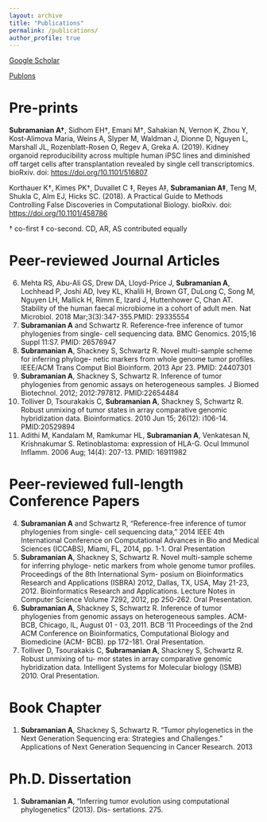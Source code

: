 ```yaml
---
layout: archive
title: "Publications"
permalink: /publications/
author_profile: true
---
```


[Google Scholar](https://scholar.google.com/citations?user=vZ3eqqIAAAAJ&hl=en)

[Publons](https://publons.com/author/1243523/ayshwarya-subramanian#profile)

# Pre-prints

**Subramanian A†**, Sidhom EH†, Emani M†, Sahakian N, Vernon K, Zhou Y, Kost-Alimova Maria, Weins A, Slyper M, Waldman J, Dionne D, Nguyen L, Marshall JL, Rozenblatt-Rosen O, Regev A, Greka A. (2019). Kidney organoid reproducibility across multiple human iPSC lines and diminished off target cells after transplantation revealed by single cell transcriptomics. bioRxiv. doi: https://doi.org/10.1101/516807 

Korthauer K†, Kimes PK†, Duvallet C ‡, Reyes A‡, **Subramanian A‡**, Teng M, Shukla C, Alm EJ, Hicks SC. (2018). A Practical Guide to Methods Controlling False Discoveries in Computational Biology. bioRxiv. doi: https://doi.org/10.1101/458786

† co-first
‡ co-second. CD, AR, AS contributed equally

# Peer-reviewed Journal Articles
6. Mehta RS, Abu-Ali GS, Drew DA, Lloyd-Price J, **Subramanian A**, Lochhead P, Joshi AD, Ivey KL, Khalili H, Brown GT, DuLong C, Song M, Nguyen LH, Mallick H, Rimm E, Izard J, Huttenhower C, Chan AT. Stability of the human faecal microbiome in a cohort of adult men. Nat Microbiol. 2018 Mar;3(3):347-355.PMID: 29335554
5. **Subramanian A** and Schwartz R. Reference-free inference of tumor phylogenies from single- cell sequencing data. BMC Genomics. 2015;16 Suppl 11:S7. PMID: 26576947
4. **Subramanian A**, Shackney S, Schwartz R. Novel multi-sample scheme for inferring phyloge- netic markers from whole genome tumor profiles. IEEE/ACM Trans Comput Biol Bioinform. 2013 Apr 23. PMID: 24407301
3. **Subramanian A**, Shackney S, Schwartz R. Inference of tumor phylogenies from genomic assays on heterogeneous samples. J Biomed Biotechnol. 2012; 2012:797812. PMID:22654484
2. Tolliver D, Tsourakakis C, **Subramanian A**, Shackney S, Schwartz R. Robust unmixing of tumor states in array comparative genomic hybridization data. Bioinformatics. 2010 Jun 15; 26(12): i106-14. PMID:20529894
1. Adithi M, Kandalam M, Ramkumar HL, **Subramanian A**, Venkatesan N, Krishnakumar S. Retinoblastoma: expression of HLA-G. Ocul Immunol Inflamm. 2006 Aug; 14(4): 207-13. PMID: 16911982

# Peer-reviewed full-length Conference Papers
4. **Subramanian A** and Schwartz R, “Reference-free inference of tumor phylogenies from single- cell sequencing data,” 2014 IEEE 4th International Conference on Computational Advances in Bio and Medical Sciences (ICCABS), Miami, FL, 2014, pp. 1-1. Oral Presentation
3. **Subramanian A**, Shackney S, Schwartz R. Novel multi-sample scheme for inferring phyloge- netic markers from whole genome tumor profiles. Proceedings of the 8th International Sym- posium on Bioinformatics Research and Applications (ISBRA) 2012, Dallas, TX, USA, May 21-23, 2012. Bioinformatics Research and Applications. Lecture Notes in Computer Science Volume 7292, 2012, pp 250-262. Oral Presentation.
2. **Subramanian A**, Shackney S, Schwartz R. Inference of tumor phylogenies from genomic assays on heterogeneous samples. ACM-BCB, Chicago, IL, August 01 - 03, 2011. BCB ’11 Proceedings of the 2nd ACM Conference on Bioinformatics, Computational Biology and Biomedicine (ACM- BCB). pp 172-181. Oral Presentation.
1. Tolliver D, Tsourakakis C, **Subramanian A**, Shackney S, Schwartz R. Robust unmixing of tu- mor states in array comparative genomic hybridization data. Intelligent Systems for Molecular biology (ISMB) 2010. Oral Presentation.

# Book Chapter
1. **Subramanian A**, Shackney S, Schwartz R. “Tumor phylogenetics in the Next Generation Sequencing era: Strategies and Challenges.” Applications of Next Generation Sequencing in Cancer Research. 2013

# Ph.D. Dissertation
1. **Subramanian A**, “Inferring tumor evolution using computational phylogenetics” (2013). Dis-
sertations. 275.
